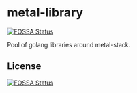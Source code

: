 # metal-library
[![FOSSA Status](https://app.fossa.io/api/projects/git%2Bgithub.com%2Fmetal-stack%2Fmetal-lib.svg?type=shield)](https://app.fossa.io/projects/git%2Bgithub.com%2Fmetal-stack%2Fmetal-lib?ref=badge_shield)


Pool of golang libraries around metal-stack.


## License
[![FOSSA Status](https://app.fossa.io/api/projects/git%2Bgithub.com%2Fmetal-stack%2Fmetal-lib.svg?type=large)](https://app.fossa.io/projects/git%2Bgithub.com%2Fmetal-stack%2Fmetal-lib?ref=badge_large)